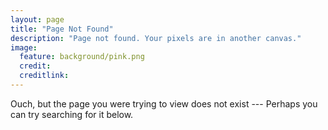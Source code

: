 ```yaml
---
layout: page
title: "Page Not Found"
description: "Page not found. Your pixels are in another canvas."
image:
  feature: background/pink.png
  credit: 
  creditlink: 
---  
```


Ouch, but the page you were trying to view does not exist --- Perhaps you can try searching for it below.

<script type="text/javascript">
  var GOOG_FIXURL_LANG = 'en';
  var GOOG_FIXURL_SITE = '{{ site.url }}'
</script>
<script type="text/javascript"
  src="http://linkhelp.clients.google.com/tbproxy/lh/wm/fixurl.js">
</script>